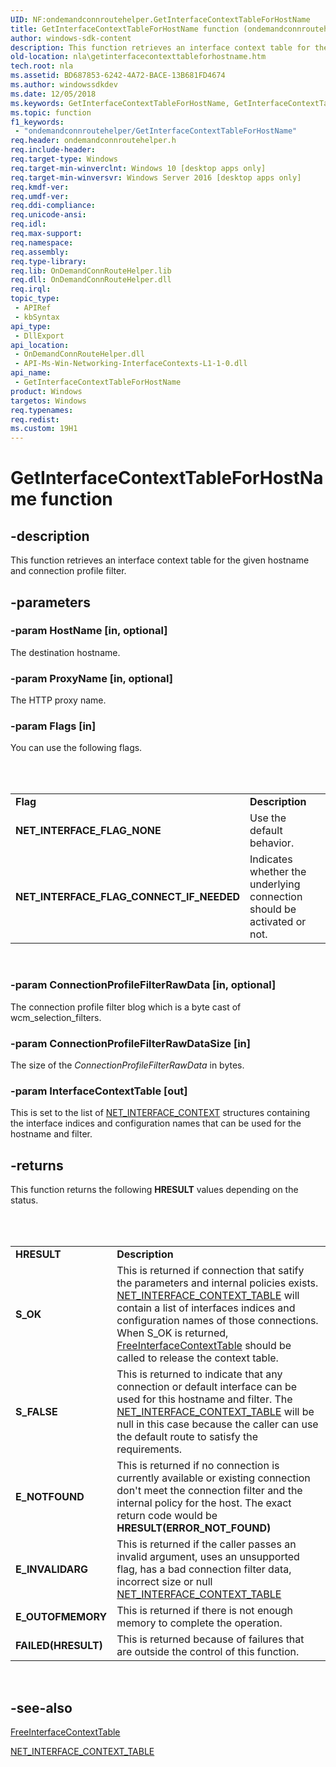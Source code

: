 ```yaml
---
UID: NF:ondemandconnroutehelper.GetInterfaceContextTableForHostName
title: GetInterfaceContextTableForHostName function (ondemandconnroutehelper.h)
author: windows-sdk-content
description: This function retrieves an interface context table for the given hostname and connection profile filter.
old-location: nla\getinterfacecontexttableforhostname.htm
tech.root: nla
ms.assetid: BD687853-6242-4A72-BACE-13B681FD4674
ms.author: windowssdkdev
ms.date: 12/05/2018
ms.keywords: GetInterfaceContextTableForHostName, GetInterfaceContextTableForHostName function [Network Awareness], nla.getinterfacecontexttableforhostname, ondemandconnroutehelper/GetInterfaceContextTableForHostName
ms.topic: function
f1_keywords: 
 - "ondemandconnroutehelper/GetInterfaceContextTableForHostName"
req.header: ondemandconnroutehelper.h
req.include-header: 
req.target-type: Windows
req.target-min-winverclnt: Windows 10 [desktop apps only]
req.target-min-winversvr: Windows Server 2016 [desktop apps only]
req.kmdf-ver: 
req.umdf-ver: 
req.ddi-compliance: 
req.unicode-ansi: 
req.idl: 
req.max-support: 
req.namespace: 
req.assembly: 
req.type-library: 
req.lib: OnDemandConnRouteHelper.lib
req.dll: OnDemandConnRouteHelper.dll
req.irql: 
topic_type:
 - APIRef
 - kbSyntax
api_type:
 - DllExport
api_location:
 - OnDemandConnRouteHelper.dll
 - API-Ms-Win-Networking-InterfaceContexts-L1-1-0.dll
api_name:
 - GetInterfaceContextTableForHostName
product: Windows
targetos: Windows
req.typenames: 
req.redist: 
ms.custom: 19H1
---
```


# GetInterfaceContextTableForHostName function


## -description


This function retrieves an interface context table for the given hostname and connection profile filter.


## -parameters




### -param HostName [in, optional]

The destination hostname.


### -param ProxyName [in, optional]

The HTTP proxy name.


### -param Flags [in]

You can use the following flags.

<table></table>
 

<table>
<tr>
<td><b>Flag</b></td>
<td><b>Description</b></td>
</tr>
<tr>
<td><b>NET_INTERFACE_FLAG_NONE</b></td>
<td>Use the default behavior.</td>
</tr>
<tr>
<td><b>NET_INTERFACE_FLAG_CONNECT_IF_NEEDED</b></td>
<td>Indicates whether the underlying connection should be activated or not.</td>
</tr>
</table>
 


### -param ConnectionProfileFilterRawData [in, optional]

The connection profile filter blog which is a byte cast of wcm_selection_filters.


### -param ConnectionProfileFilterRawDataSize [in]

The size of the <i>ConnectionProfileFilterRawData</i> in bytes.


### -param InterfaceContextTable [out]

This is set to the list of <a href="https://docs.microsoft.com/windows/desktop/api/ondemandconnroutehelper/ns-ondemandconnroutehelper-_net_interface_context">NET_INTERFACE_CONTEXT</a> structures containing the interface indices and configuration names that can be used for the hostname and filter.


## -returns



This function returns the following <b>HRESULT</b> values depending on the status.

<table></table>
 

<table>
<tr>
<td><b>HRESULT</b></td>
<td><b>Description</b></td>
</tr>
<tr>
<td><b>S_OK</b></td>
<td>
This is returned if connection that satify the parameters and internal policies exists. <a href="https://docs.microsoft.com/windows/win32/api/ondemandconnroutehelper/ns-ondemandconnroutehelper-net_interface_context_table">NET_INTERFACE_CONTEXT_TABLE</a> will contain a list of interfaces indices and configuration names of those connections. When S_OK is returned, <a href="https://docs.microsoft.com/windows/desktop/api/ondemandconnroutehelper/nf-ondemandconnroutehelper-freeinterfacecontexttable">FreeInterfaceContextTable</a> should be called to release the context table.

</td>
</tr>
<tr>
<td><b>S_FALSE</b></td>
<td>
This is returned to indicate that any connection or default interface can be used for this hostname and filter. The <a href="https://docs.microsoft.com/windows/win32/api/ondemandconnroutehelper/ns-ondemandconnroutehelper-net_interface_context_table">NET_INTERFACE_CONTEXT_TABLE</a> will be null in this case because the caller can use the default route to satisfy the requirements.

</td>
</tr>
<tr>
<td><b>E_NOTFOUND</b></td>
<td>
This is returned if no connection is currently available or existing connection don't meet the connection filter and the internal policy for the host. The exact return code would be <b>HRESULT(ERROR_NOT_FOUND)</b>

</td>
</tr>
<tr>
<td><b>E_INVALIDARG</b></td>
<td>
This is returned if the caller passes an invalid argument, uses an unsupported flag, has a bad connection filter data, incorrect size or null <a href="https://docs.microsoft.com/windows/win32/api/ondemandconnroutehelper/ns-ondemandconnroutehelper-net_interface_context_table">NET_INTERFACE_CONTEXT_TABLE</a>


</td>
</tr>
<tr>
<td><b>E_OUTOFMEMORY</b></td>
<td>
This is returned if there is not enough memory to complete the operation.

</td>
</tr>
<tr>
<td><b>FAILED(HRESULT)</b></td>
<td>
This is returned because of failures that are outside the control of this function.

</td>
</tr>
</table>
 




## -see-also




<a href="https://docs.microsoft.com/windows/desktop/api/ondemandconnroutehelper/nf-ondemandconnroutehelper-freeinterfacecontexttable">FreeInterfaceContextTable</a>



<a href="https://docs.microsoft.com/windows/win32/api/ondemandconnroutehelper/ns-ondemandconnroutehelper-net_interface_context_table">NET_INTERFACE_CONTEXT_TABLE</a>
 

 

